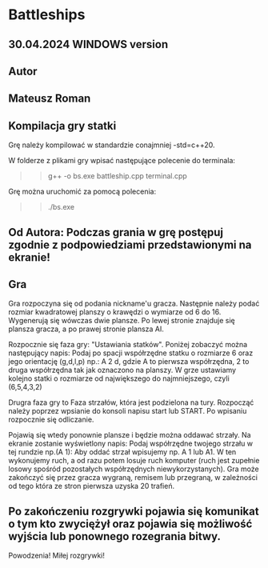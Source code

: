 # Battleships

30.04.2024
WINDOWS version
-------------------
## Autor
Mateusz Roman
-----------------
## Kompilacja gry statki
Grę należy kompilować w standardzie conajmniej -std=c++20.

W folderze z plikami gry wpisać następujące polecenie do terminala:
>> g++ -o bs.exe battleship.cpp terminal.cpp

Grę można uruchomić za pomocą polecenia:
>> ./bs.exe

Od Autora:
Podczas grania w grę postępuj zgodnie z podpowiedziami przedstawionymi na ekranie!
---------------------
## Gra
Gra rozpoczyna się od podania nickname'u gracza.
Następnie należy podać rozmiar kwadratowej planszy o krawędzi o wymiarze od 6 do 16.
Wygenerują się wówczas dwie plansze. Po lewej stronie znajduje się plansza gracza, a po prawej stronie plansza AI.

Rozpocznie się faza gry: "Ustawiania statków".
Poniżej zobaczyć można następujący napis:
    Podaj po spacji współrzędne statku o rozmiarze 6 oraz jego orientację (g,d,l,p) np.: A 2 d,
gdzie A to pierwsza współrzędna, 2 to druga współrzędna tak jak oznaczono na planszy.
W grze ustawiamy kolejno statki o rozmiarze od największego do najmniejszego, czyli (6,5,4,3,2)

Drugra faza gry to Faza strzałów, która jest podzielona na tury.
Rozpocząć należy poprzez wpsianie do konsoli napisu start lub START. Po wpisaniu rozpocznie się odliczanie.

Pojawią się wtedy ponownie plansze i będzie można oddawać strzały. Na ekranie zostanie wyświetlony napis:
    Podaj współrzędne twojego strzału w tej rundzie np.(A 1):
Aby oddać strzał wpisujemy np. A 1 lub A1. W ten wykonujemy ruch, a od razu potem losuje ruch komputer (ruch jest zupełnie losowy spośród pozostałych współrzędnych niewykorzystanych).
Gra może zakończyć się przez gracza wygraną, remisem lub przegraną, w zależności od tego która ze stron pierwsza uzyska 20 trafień.

Po zakończeniu rozgrywki pojawia się komunikat o tym kto zwyciężył oraz pojawia się możliwość wyjścia lub ponownego rozegrania bitwy.
---------------------

Powodzenia!
Miłej rozgrywki!
